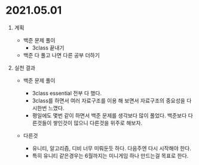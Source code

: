 # 2021.05.01

1. 계획
    - 백준 문제 풀이
        - 3class 끝내기
    - 백준 다 풀고 나면 다른 공부 더하기

2. 실천 결과
    - 백준 문제 풀이
        - 3class essential 전부 다 했다.
        - 3class를 하면서 여러 자료구조를 이용 해 보면서 자료구조의 중요성을 다시한번 느꼈다.
        - 평일에도 몇번 같이 하면서 백준 문제를 생각보다 많이 풀었다. 백준보다 다른것들이 쌓인것이 많으니 다른것을 위주로 해보자.
        
    - 다른것
        - 유니티, 알고리즘, 디비 너무 미뤄둔듯 하다. 다음주엔 다시 시작해야 한다.
        - 특히 유니티 같은경우는 6월까지는 미니게임 하나 만드는걸 목표로 한다.
    
    